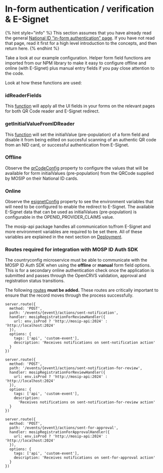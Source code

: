 # In-form authentication / verification & E-Signet

{% hint style="info" %}
This section assumes that you have already read the general [National ID "in-form authentication" page](../in-form-authentication-verification.md).   If you have not read that page, read it first for a high level introduction to the concepts, and then return here.
{% endhint %}

Take a look at our example configuration.  Helper form field functions are imported from our NPM library to make it easy to configure offline and online (with E-Signet) plus manual entry fields if you pay close attention to the code.

Look at how these functions are used:

### idReaderFields

This [function](https://github.com/opencrvs/opencrvs-countryconfig-mosip/blob/4fa62771a1faea01f87c2fb0db80824e8f594fe7/src/form/birth/index.ts#L240) will apply all the UI fields in your forms on the relevant pages for both QR Code reader and E-Signet redirect.

### getInitialValueFromIDReader

This [function](https://github.com/opencrvs/opencrvs-countryconfig-mosip/blob/4fa62771a1faea01f87c2fb0db80824e8f594fe7/src/form/birth/index.ts#L259C15-L259C42) will set the initialValue (pre-population) of a form field and disable it from being edited on succesful scanning of an authentic QR code from an NID card, or successful authentication from E-Signet.

### Offline

Observe the [qrCodeConfig](https://github.com/opencrvs/opencrvs-countryconfig-mosip/blob/4fa62771a1faea01f87c2fb0db80824e8f594fe7/src/form/common/id-reader-configurations.ts#L37) property to configure the values that will be available for form initialValues (pre-population) from the QRCode supplied by MOSIP on their National ID cards.

### Online

Observe the [esignetConfig](https://github.com/opencrvs/opencrvs-countryconfig-mosip/blob/4fa62771a1faea01f87c2fb0db80824e8f594fe7/src/form/common/id-reader-configurations.ts#L54) property to see the environment variables that will need to be configured to enable the redirect to E-Signet.  The available E-Signet data that can be used as initialValues (pre-population) is configurable in the OPENID\_PROVIDER\_CLAIMS value.

The mosip-api package handles all communication to/from E-Signet and more environment variables are required to be set there.  All of these variables are explained in the next section on [Deployment](deployment.md).

### Routes required for integration with MOSP ID Auth SDK

The countryconfig microservice must be able to communicate with the MOSIP ID Auth SDK when using the **offline** or **manual** form field options.  This is for a secondary online authentication check once the application is submitted and passes through the OpenCRVS validation, approval and registration status transitions. &#x20;

The following [routes](https://github.com/opencrvs/opencrvs-countryconfig-mosip/blob/4fa62771a1faea01f87c2fb0db80824e8f594fe7/src/index.ts#L634) **must be added.** These routes are critically important to ensure that the record moves through the process successfully.

```
server.route({
  method: 'POST',
  path: '/events/{event}/actions/sent-notification',
  handler: mosipRegistrationForReviewHandler({
    url: env.isProd ? 'http://mosip-api:2024' : 'http://localhost:2024'
  }),
  options: {
    tags: ['api', 'custom-event'],
    description: 'Receives notifications on sent-notification action'
  }
})

server.route({
  method: 'POST',
  path: '/events/{event}/actions/sent-notification-for-review',
  handler: mosipRegistrationForReviewHandler({
    url: env.isProd ? 'http://mosip-api:2024' : 'http://localhost:2024'
  }),
  options: {
    tags: ['api', 'custom-event'],
    description:
      'Receives notifications on sent-notification-for-review action'
  }
})

server.route({
  method: 'POST',
  path: '/events/{event}/actions/sent-for-approval',
  handler: mosipRegistrationForApprovalHandler({
    url: env.isProd ? 'http://mosip-api:2024' : 'http://localhost:2024'
  }),
  options: {
    tags: ['api', 'custom-event'],
    description: 'Receives notifications on sent-for-approval action'
  }
})
```
